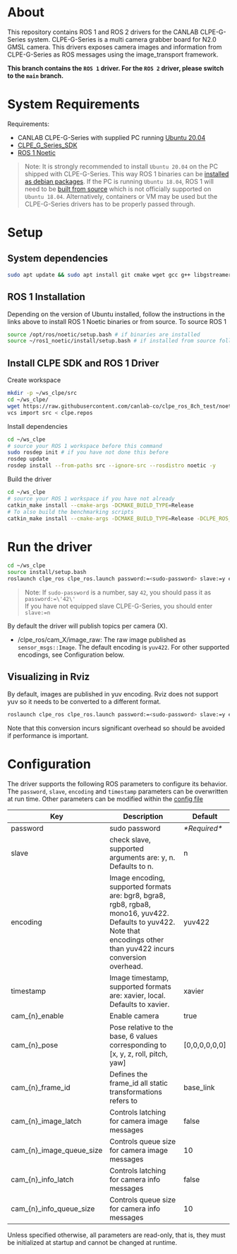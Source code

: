 # About

This repository contains ROS 1 and ROS 2 drivers for the CANLAB CLPE-G-Series system.
CLPE-G-Series is a multi camera grabber board for N2.0 GMSL camera.
This drivers exposes camera images and information from CLPE-G-Series as ROS messages using the image_transport framework.

**This branch contains the `ROS 1` driver. For the `ROS 2` driver, please switch to the `main` branch.**

# System Requirements

Requirements:
  * CANLAB CLPE-G-Series with supplied PC running [Ubuntu 20.04](https://releases.ubuntu.com/20.04/)
  * [CLPE_G_Series_SDK](https://github.com/canlab-co/clpe_ros_8ch_test/tree/noetic_sdk)
  * [ROS 1 Noetic](http://wiki.ros.org/noetic)

> Note: It is strongly recommended to install `Ubuntu 20.04` on the PC shipped with CLPE-G-Series. This way ROS 1 binaries can be [installed as debian packages](http://wiki.ros.org/noetic/Installation/Ubuntu). If the PC is running `Ubuntu 18.04`, ROS 1 will need to be [built from source](http://wiki.ros.org/noetic/Installation/Source) which is not officially supported on `Ubuntu 18.04`.
Alternatively, containers or VM may be used but the CLPE-G-Series drivers has to be properly passed through.

# Setup

## System dependencies
```bash
sudo apt update && sudo apt install git cmake wget gcc g++ libgstreamer-plugins-base1.0-dev python3-colcon* python3-rosdep python3-vcstool -y
```

## ROS 1 Installation
Depending on the version of Ubuntu installed, follow the instructions in the links above to install ROS 1 Noetic binaries or from source.
To source ROS 1
```bash
source /opt/ros/noetic/setup.bash # if binaries are installed
source ~/ros1_noetic/install/setup.bash # if installed from source following link above
```

## Install CLPE SDK and ROS 1 Driver
Create workspace
```bash
mkdir -p ~/ws_clpe/src
cd ~/ws_clpe/
wget https://raw.githubusercontent.com/canlab-co/clpe_ros_8ch_test/noetic/clpe.repos
vcs import src < clpe.repos
```

Install dependencies

```bash
cd ~/ws_clpe
# source your ROS 1 workspace before this command
sudo rosdep init # if you have not done this before
rosdep update
rosdep install --from-paths src --ignore-src --rosdistro noetic -y
```
Build the driver

```bash
cd ~/ws_clpe
# source your ROS 1 workspace if you have not already
catkin_make install --cmake-args -DCMAKE_BUILD_TYPE=Release
# To also build the benchmarking scripts
catkin_make install --cmake-args -DCMAKE_BUILD_TYPE=Release -DCLPE_ROS_BUILD_BENCHMARKS=On
```

# Run the driver

```bash
cd ~/ws_clpe
source install/setup.bash
roslaunch clpe_ros clpe_ros.launch password:=<sudo-password> slave:=y encoding:=yuv422 timestamp:=xavier
```

> Note: If `sudo-password` is a number, say `42`, you should pass it as `password:=\'42\'`\
> If you have not equipped slave CLPE-G-Series, you should enter `slave:=n`

By default the driver will publish topics per camera (X).
* /clpe_ros/cam_X/image_raw: The raw image published as `sensor_msgs::Image`. The default encoding is `yuv422`. For other supported encodings, see Configuration below.

## Visualizing in Rviz

By default, images are published in yuv encoding. Rviz does not support yuv so it needs to be converted to a different format.

```bash
roslaunch clpe_ros clpe_ros.launch password:=<sudo-password> slave:=y encoding:=bgr8 timestamp:=xavier
```

Note that this conversion incurs significant overhead so should be avoided if performance is important.

# Configuration

The driver supports the following ROS parameters to configure its behavior. The `password`, `slave`, `encoding` and `timestamp` parameters can be overwritten at run time. Other parameters can be modified within the [config file](config/clpe_config.yaml)

| Key | Description | Default |
|-|-|-|
| password | sudo password | *\*Required\** |
| slave | check slave, supported arguments are: y, n. Defaults to n. | n |
| encoding | Image encoding, supported formats are: bgr8, bgra8, rgb8, rgba8, mono16, yuv422. Defaults to yuv422. Note that encodings other than yuv422 incurs conversion overhead. | yuv422 |
| timestamp | Image timestamp, supported formats are: xavier, local. Defaults to xavier. | xavier |
| cam_{n}_enable | Enable camera | true |
| cam_{n}_pose | Pose relative to the base, 6 values corresponding to [x, y, z, roll, pitch, yaw] | [0,0,0,0,0,0] |
| cam_{n}_frame_id | Defines the frame_id all static transformations refers to | base_link |
| cam_{n}_image_latch | Controls latching for camera image messages | false |
| cam_{n}_image_queue_size | Controls queue size for camera image messages | 10 |
| cam_{n}_info_latch | Controls latching for camera info messages | false |
| cam_{n}_info_queue_size | Controls queue size for camera info messages | 10 |

Unless specified otherwise, all parameters are read-only, that is, they must be initialized at startup and cannot be changed at runtime.
